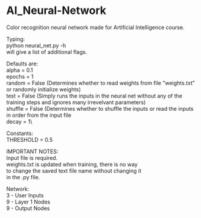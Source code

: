 # AI_Neural-Network
Color recognition neural network made for Artificial Intelligence course.

Typing:\
python neural_net.py -h\
will give a list of additional flags.

Defaults are:\
alpha = 0.1\
epochs = 1\
random = False	(Determines whether to read weights from file "weights.txt" or randomly initialize weights)\
test = False	(Simply runs the inputs in the neural net without any of the training steps and ignores many irrevelvant parameters)\
shuffle = False	(Determines whether to shuffle the inputs or read the inputs in order from the input file\
decay = 1\

Constants:\
THRESHOLD = 0.5

IMPORTANT NOTES:\
Input file is required.\
weights.txt is updated when training, there is no way\
to change the saved text file name without changing it\
in the .py file.

Network:\
3 - User Inputs\
9 - Layer 1 Nodes\
9 - Output Nodes
